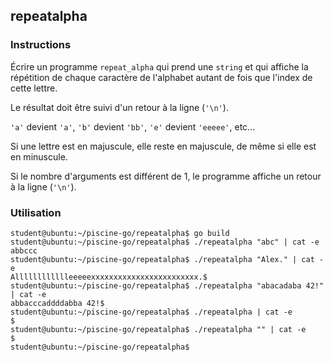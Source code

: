 ## repeatalpha

### Instructions

Écrire un programme `repeat_alpha` qui prend une `string` et qui affiche la répétition de chaque caractère de l'alphabet autant de fois que l'index de cette lettre.

Le résultat doit être suivi d'un retour à la ligne (`'\n'`).

`'a'` devient `'a'`, `'b'` devient `'bb'`, `'e'` devient `'eeeee'`, etc...

Si une lettre est en majuscule, elle reste en majuscule, de même si elle est en minuscule.

Si le nombre d'arguments est différent de 1, le programme affiche un retour à la ligne (`'\n'`).

### Utilisation

```console
student@ubuntu:~/piscine-go/repeatalpha$ go build
student@ubuntu:~/piscine-go/repeatalpha$ ./repeatalpha "abc" | cat -e
abbccc
student@ubuntu:~/piscine-go/repeatalpha$ ./repeatalpha "Alex." | cat -e
Alllllllllllleeeeexxxxxxxxxxxxxxxxxxxxxxxx.$
student@ubuntu:~/piscine-go/repeatalpha$ ./repeatalpha "abacadaba 42!" | cat -e
abbacccaddddabba 42!$
student@ubuntu:~/piscine-go/repeatalpha$ ./repeatalpha | cat -e
$
student@ubuntu:~/piscine-go/repeatalpha$ ./repeatalpha "" | cat -e
$
student@ubuntu:~/piscine-go/repeatalpha$
```

